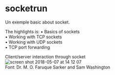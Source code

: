 # socketrun
Un exemple basic about socket.

The highlights is:
• Basics of sockets <br />
• Working with TCP sockets <br />
• Working with UDP sockets <br />
• TCP port forwarding <br />

Client/server interaction through socket <br />
![screen shot 2018-05-07 at 14 12 07](https://user-images.githubusercontent.com/8958498/39714651-1e7aaf16-5201-11e8-8701-548c96773bd9.png)
<br />
Font: Dr. M. O. Faruque Sarker and Sam Washington
